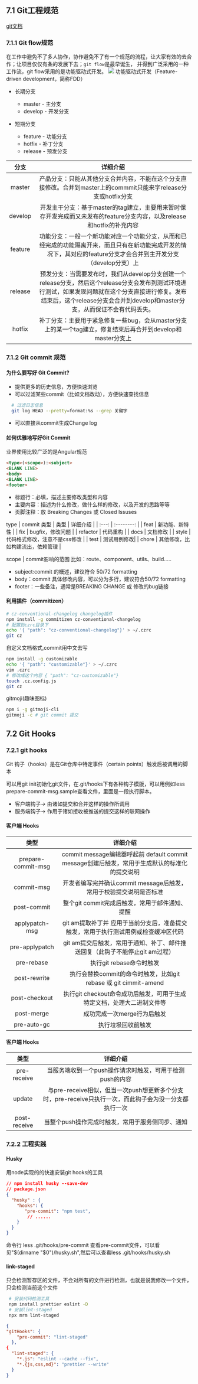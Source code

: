 ## 7.1 Git工程规范

[git文档](http://git-scm.com/book/zh/v2)

### 7.1.1 Git flow规范

在工作中避免不了多人协作，协作避免不了有一个规范的流程，让大家有效的去合作；让项目仅仅有条的发展下去；`git flow`是最早诞生，
并得到广泛采用的一种工作流，git flow采用的是功能驱动式开发。
![](~@/engineering/git-fdd.png)
功能驱动式开发（Feature-driven development，简称FDD）

- 长期分支
  -  master - 主分支
  - develop - 开发分支

- 短期分支
  - feature - 功能分支
  - hotfix - 补丁分支
  - release - 预发分支

| 分支  |  详细介绍  | 
| :---: | :--------: |
|  master  | 产品分支：只能从其他分支合并内容，不能在这个分支直接修改。合并到master上的commmit只能来字release分支或hotfix分支 |
|  develop  | 开发主干分支：基于master的tag建立，主要用来暂时保存开发完成而又未发布的feature分支内容，以及release和hotfix的补充内容 |
|  feature  | 功能分支：一般一个新功能对应一个功能分支，从而和已经完成的功能隔离开来，而且只有在新功能完成开发的情况下，其对应的feature分支才会合并到主开发分支（develop分支）上 | 
|  release  | 预发分支：当需要发布时，我们从develop分支创建一个release分支，然后这个release分支会发布到测试环境进行测试，如果发现问题就在这个分支直接进行修复。发布结束后，这个release分支会合并到develop和master分支，从而保证不会有代码丢失。|
|  hotfix  | 补丁分支：主要用于紧急修复一些bug，会从master分支上的某一个tag建立，修复结束后再合并到develop和master分支上  |

### 7.1.2 Git commit 规范 

#### 为什么要写好 Git Commit?

- 提供更多的历史信息，方便快速浏览
- 可以过滤某些commit（比如文档改动），方便快速查找信息
```bash
  # 过滤日志信息
  git log HEAD --pretty=format:%s --grep 关键字
```
- 可以直接从commit生成Change log

#### 如何优雅地写好Git Commit

业界使用比较广泛的是Angular规范

```html
<type>(<scope>):<subject>
<BLANK LINE>
<body>
<BLANK LINE>
<footer>
```
- 标题行：必填，描述主要修改类型和内容
- 主要内容：描述为什么修改，做什么样的修改，以及开发的思路等等
- 页脚注释：放 Breaking Changes 或 Closed Issuses

type | commit 类型
| 类型  |  详细介绍  | 
| :---: | :--------: |
| feat  | 新功能、新特性 |
| fix  | bugfix，修改问题 |
| refactor | 代码重构 |
| docs  | 文档修改 |
| style  | 代码格式修改，注意不是css修改 |
| test  | 测试用例修改|
| chore  | 其他修改，比如构建流出，依赖管理 |

scope | commit影响的范围
比如：route、component、utils、build.....
- subject:commit 的概述，建议符合 50/72 formatting
- body：commit 具体修改内容，可以分为多行，建议符合50/72 formatting
- footer：一些备注，通常是BREAKING CHANGE 或 修改的bug链接 

#### 利用插件（commitizen）

```bash
# cz-conventional-changelog changelog插件 
npm install -g commitizen cz-conventional-changelog
# 配置到czrc目录下
echo '{ "path": "cz-conventional-changelog"}' > ~/.czrc
git cz
```
自定义文档格式,commit用中文去写

```bash
npm install -g customizable
echo '{ "path": "customizable"}' > ~/.czrc
vim .czrc
# 修改成这个内容 { "path": "cz-customizable"}
touch .cz.config.js
git cz
```
gitmoji(趣味图标)

```bash
npm i -g gitmoji-cli
gitmoji -c # git commit 提交
```
## 7.2 Git Hooks

### 7.2.1 git hooks

Git 钩子（hooks）是在Git仓库中特定事件（certain points）触发后被调用的脚本

可以用git init初始化git文件，在.git/hooks下有各种钩子模版，可以用例如less prepare-commit-msg.sample查看文件，里面是一段执行脚本。

- 客户端钩子-> 由诸如提交和合并这样的操作所调用
- 服务端钩子-> 作用于诸如接收被推送的提交这样的联网操作

#### 客户端 Hooks

| 类型  |  详细介绍  |
| :---: | :--------: |
| prepare-commit-msg | commit message编辑器呼起前 default commit message创建后触发，常用于生成默认的标准化的提交说明 |
| commit-msg | 开发者编写完并确认commit message后触发，常用于校验提交说明是否标准 |
| post-commit | 整个git commit完成后触发，常用于邮件通知、提醒 |
| applypatch-msg | git am提取补丁并 应用于当前分支后，准备提交触发，常用于执行测试用例或检查缓冲区代码 |
| pre-applypatch | git am提交后触发，常用于通知、补丁、邮件推送回复（此钩子不能停止git am过程） |
| pre-rebase | 执行git rebase命令时触发 |
| post-rewrite | 执行会替换commit的命令时触发，比如git rebase 或 git cimmit-amend |
| post-checkout | 执行git checkout命令成功后触发，可用于生成特定文档，处理大二进制文件等 |
| post-merge | 成功完成一次merge行为后触发 |
| pre-auto-gc | 执行垃圾回收前触发 |

#### 客户端 Hooks

| 类型  |  详细介绍  |
| :---: | :--------: |
| pre-receive | 当服务端收到一个push操作请求时触发，可用于检测push的内容 |
| update | 与pre-receive相似，但当一次push想更新多个分支时，pre-receive只执行一次，而此钩子会为没一分支都执行一次  |
| post-receive | 当整个push操作完成时触发，常用于服务侧同步、通知 |

### 7.2.2 工程实践

#### Husky

用node实现的的快速安装git hooks的工具

```json
// npm install husky --save-dev
// package.json
{
  "husky" : {
    "hooks": {
       "pre-commit": "npm test",
        // ......
    }
  }
}
```
命令行 less .git/hooks/pre-commit 查看pre-commit文件，可以看见"$(dirname "$0")/husky.sh",然后可以查看less .git/hooks/husky.sh

#### link-staged

只会检测暂存区的文件，不会对所有的文件进行检测，也就是说我修改一个文件，只会检测当前这个文件

```bash
 # 安装代码检测工具
 npm install prettier eslint -D
 # 安装lint-staged
 npx mrm lint-staged
```
```json
{
"gitHooks": {
    "pre-commit": "lint-staged"
  },
{
  "lint-staged": {
    "*.js": "eslint --cache --fix",
    "*.{js,css,md}": "prettier --write"
  }
}
```